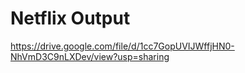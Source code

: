 # Netflix Output
https://drive.google.com/file/d/1cc7GopUVIJWffjHN0-NhVmD3C9nLXDev/view?usp=sharing
